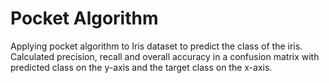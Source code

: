 # Pocket Algorithm
Applying pocket algorithm to Iris dataset to predict the class of the iris. Calculated precision, recall and overall accuracy in a confusion matrix with predicted class on the y-axis and the target class on the x-axis.
